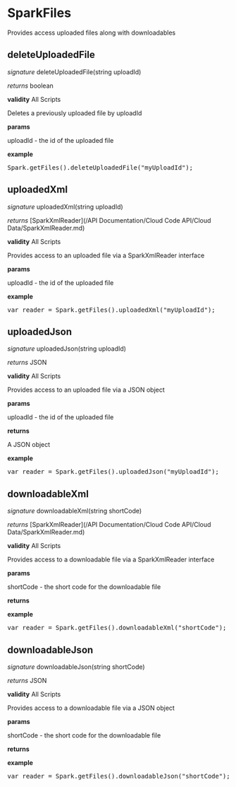 # SparkFiles

Provides access uploaded files along with downloadables


## deleteUploadedFile
_signature_ deleteUploadedFile(string uploadId)</p>
_returns_ boolean</p>

<b>validity</b> All Scripts

Deletes a previously uploaded file by uploadId

<b>params</b>

uploadId - the id of the uploaded file

<b>example</b>

<pre rel="highlighter" code-brush="js" contenteditable="false">Spark.getFiles().deleteUploadedFile("myUploadId");</pre>

## uploadedXml
_signature_ uploadedXml(string uploadId)</p>
_returns_ [SparkXmlReader](/API Documentation/Cloud Code API/Cloud Data/SparkXmlReader.md)</p>

<b>validity</b> All Scripts

Provides access to an uploaded file via a SparkXmlReader interface

<b>params</b>

uploadId - the id of the uploaded file

<b>example</b>

<pre rel="highlighter" code-brush="js" contenteditable="false">var reader = Spark.getFiles().uploadedXml("myUploadId");</pre>

## uploadedJson
_signature_ uploadedJson(string uploadId)</p>
_returns_ JSON</p>

<b>validity</b> All Scripts

Provides access to an uploaded file via a JSON object

<b>params</b>

uploadId - the id of the uploaded file

<b>returns</b>

A JSON object

<b>example</b>

<pre rel="highlighter" code-brush="js" contenteditable="false">var reader = Spark.getFiles().uploadedJson("myUploadId");</pre>

## downloadableXml
_signature_ downloadableXml(string shortCode)</p>
_returns_ [SparkXmlReader](/API Documentation/Cloud Code API/Cloud Data/SparkXmlReader.md)</p>

<b>validity</b> All Scripts

Provides access to a downloadable file via a SparkXmlReader interface

<b>params</b>

shortCode - the short code for the downloadable file

<b>returns</b>

<b>example</b>

<pre rel="highlighter" code-brush="js" contenteditable="false">var reader = Spark.getFiles().downloadableXml("shortCode");</pre>

## downloadableJson
_signature_ downloadableJson(string shortCode)</p>
_returns_ JSON</p>

<b>validity</b> All Scripts

Provides access to a downloadable file via a JSON object

<b>params</b>

shortCode - the short code for the downloadable file

<b>returns</b>

<b>example</b>

<pre rel="highlighter" code-brush="js" contenteditable="false">var reader = Spark.getFiles().downloadableJson("shortCode");</pre>

